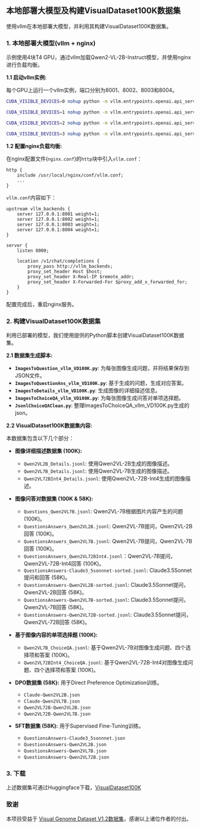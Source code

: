 ## 本地部署大模型及构建VisualDataset100K数据集

使用vllm在本地部署大模型，并利用其构建VisualDataset100K数据集。

### 1. 本地部署大模型(vllm + nginx)

示例使用4块T4 GPU，通过vllm加载Qwen2-VL-2B-Instruct模型，并使用nginx进行负载均衡。

**1.1 启动vllm实例:**

每个GPU上运行一个vllm实例，端口分别为8001、8002、8003和8004。

```bash
CUDA_VISIBLE_DEVICES=0 nohup python -m vllm.entrypoints.openai.api_server --served-model-name Qwen2-VL-2B-Instruct --model /data/reilx/LLMode/qwen/Qwen2-VL-2B-Instruct --dtype=half --max-model-len=4096 --port 8001 > backend1.log &

CUDA_VISIBLE_DEVICES=1 nohup python -m vllm.entrypoints.openai.api_server --served-model-name Qwen2-VL-2B-Instruct --model /data/reilx/LLMode/qwen/Qwen2-VL-2B-Instruct --dtype=half --max-model-len=4096 --port 8002 > backend2.log &

CUDA_VISIBLE_DEVICES=2 nohup python -m vllm.entrypoints.openai.api_server --served-model-name Qwen2-VL-2B-Instruct --model /data/reilx/LLMode/qwen/Qwen2-VL-2B-Instruct --dtype=half --max-model-len=4096 --port 8003 > backend3.log &

CUDA_VISIBLE_DEVICES=3 nohup python -m vllm.entrypoints.openai.api_server --served-model-name Qwen2-VL-2B-Instruct --model /data/reilx/LLMode/qwen/Qwen2-VL-2B-Instruct --dtype=half --max-model-len=4096 --port 8004 > backend4.log &
```

**1.2 配置nginx负载均衡:**

在nginx配置文件(`nginx.conf`)的`http`块中引入`vllm.conf`：

```nginx
http {
    include /usr/local/nginx/conf/vllm.conf;
    ...
}
```

`vllm.conf`内容如下：

```nginx
upstream vllm_backends {
    server 127.0.0.1:8001 weight=1;
    server 127.0.0.1:8002 weight=1;
    server 127.0.0.1:8003 weight=1;
    server 127.0.0.1:8004 weight=1;
}

server {
    listen 8000;

    location /v1/chat/completions {
        proxy_pass http://vllm_backends;
        proxy_set_header Host $host;
        proxy_set_header X-Real-IP $remote_addr;
        proxy_set_header X-Forwarded-For $proxy_add_x_forwarded_for;
    }
}
```

配置完成后，重启nginx服务。


### 2. 构建VisualDataset100K数据集

利用已部署的模型，我们使用提供的Python脚本创建VisualDataset100K数据集。

**2.1 数据集生成脚本:**

* **`ImagesToQuestion_vllm_VD100K.py`**:  为每张图像生成问题，并将结果保存到JSON文件。
* **`ImagesToQuestionAns_vllm_VD100K.py`**:  基于生成的问题，生成对应答案。
* **`ImagesToDetails_vllm_VD100K.py`**:  生成图像的详细描述信息。
* **`ImagesToChoiceQA_vllm_VD100K.py`**:  为每张图像生成问答对单项选择题。
* **`JsonlChoiceQAClean.py`**:  整理ImagesToChoiceQA_vllm_VD100K.py生成的json。

**2.2 VisualDataset100K数据集内容:**

本数据集包含以下几个部分：

* **图像详细描述数据集 (100K):**
    * `Qwen2VL2B_Details.jsonl`: 使用Qwen2VL-2B生成的图像描述。
    * `Qwen2VL7B_Details.jsonl`: 使用Qwen2VL-7B生成的图像描述。
    * `Qwen2VL72BInt4_Details.jsonl`: 使用Qwen2VL-72B-Int4生成的图像描述。

* **图像问答对数据集 (100K & 58K):**
    * `Questions_Qwen2VL7B.jsonl`:  Qwen2VL-7B根据图片内容产生的问题 (100K)。
    * `QuestionsAnswers_Qwen2VL2B.jsonl`:  Qwen2VL-7B提问，Qwen2VL-2B回答 (100K)。
    * `QuestionsAnswers_Qwen2VL7B.jsonl`:  Qwen2VL-7B提问，Qwen2VL-7B回答 (100K)。
    * `QuestionsAnswers_Qwen2VL72BInt4.jsonl`：Qwen2VL-7B提问，Qwen2VL-72B-Int4回答 (100K)。
    * `QuestionsAnswers-Claude3_5sonnnet-sorted.jsonl`: Claude3.5Sonnet提问和回答 (58K)。
    * `QuestionsAnswers-Qwen2VL2B-sorted.jsonl`: Claude3.5Sonnet提问，Qwen2VL-2B回答 (58K)。
    * `QuestionsAnswers-Qwen2VL7B-sorted.jsonl`: Claude3.5Sonnet提问，Qwen2VL-7B回答 (58K)。
    * `QuestionsAnswers-Qwen2VL72B-sorted.jsonl`: Claude3.5Sonnet提问，Qwen2VL-72B回答 (58K)。

* **基于图像内容的单项选择题 (100K):**
    * `Qwen2VL7B_ChoiceQA.jsonl`:  基于Qwen2VL-7B对图像生成问题、四个选择项和答案 (100K)。
    * `Qwen2VL72BInt4_ChoiceQA.jsonl`:  基于Qwen2VL-72B-Int4对图像生成问题、四个选择项和答案 (100K)。
    
* **DPO数据集 (58K):** 用于Direct Preference Optimization训练。
    * `Claude-Qwen2VL2B.json`
    * `Claude-Qwen2VL7B.json`
    * `Qwen2VL72B-Qwen2VL2B.json`
    * `Qwen2VL72B-Qwen2VL7B.json`

* **SFT数据集 (58K):** 用于Supervised Fine-Tuning训练。
    * `QuestionsAnswers-Claude3_5sonnnet.json`
    * `QuestionsAnswers-Qwen2VL2B.json`
    * `QuestionsAnswers-Qwen2VL7B.json`
    * `QuestionsAnswers-Qwen2VL72B.json`

### 3. 下载
上述数据集可通过Huggingface下载，[VisualDataset100K](https://huggingface.co/datasets/REILX/VisualDataset100K)

### 致谢

本项目受益于 [Visual Genome Dataset V1.2数据集](http://visualgenome.org/api/v0/api_home.html)，感谢以上诸位作者的付出。
